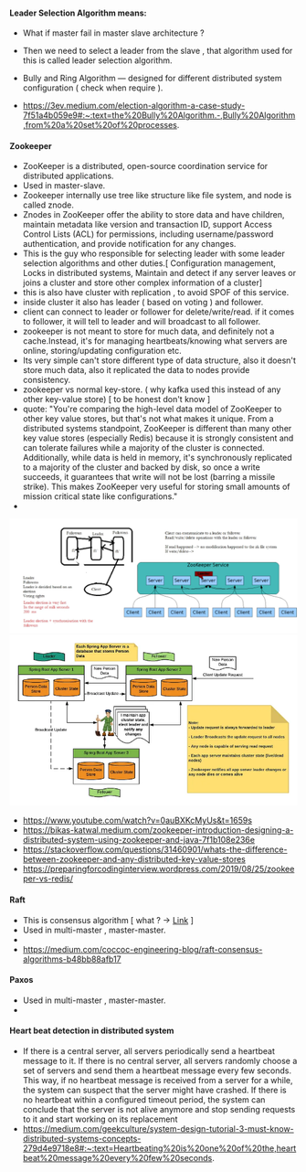 #### Leader Selection Algorithm means:

- What if master fail in master slave architecture ?
- Then we need to select a leader from the slave , that algorithm used for this is called leader selection algorithm.
- Bully and Ring Algorithm — designed for different distributed system configuration ( check when require ).


- https://3ev.medium.com/election-algorithm-a-case-study-7f51a4b059e9#:~:text=the%20Bully%20Algorithm.-,Bully%20Algorithm,from%20a%20set%20of%20processes.

#### Zookeeper 

- ZooKeeper is a distributed, open-source coordination service for distributed applications.
- Used in master-slave.
- Zookeeper internally use tree like structure like file system, and node is called znode.
- Znodes in ZooKeeper offer the ability to store data and have children, maintain metadata like version and transaction ID, support Access Control Lists (ACL) for permissions, including username/password authentication, and provide notification for any changes.
- This is the guy who responsible for selecting leader with some leader selection algorithms and other duties.[ Configuration management, Locks in distributed systems,  Maintain and detect if any server leaves or joins a cluster and store other complex information of a cluster]
- this is also have cluster with replication , to avoid SPOF of this service.
- inside cluster it also has leader ( based on voting ) and follower.
- client can connect to leader or follower for delete/write/read. if it comes to follower, it will tell to leader and will broadcast to all follower.
- zookeeper is not meant to store for much data, and definitely not a cache.Instead, it's for managing heartbeats/knowing what servers are online, storing/updating configuration etc.
- Its very simple can't store different type of data structure, also it doesn't store much data, also it replicated the data to nodes provide consistency.
- zookeeper vs normal key-store. ( why kafka used this instead of any other key-value store) [ to be honest don't know ]
- quote: "You're comparing the high-level data model of ZooKeeper to other key value stores, but that's not what makes it unique. From a distributed systems standpoint, ZooKeeper is different than many other key value stores (especially Redis) because it is strongly consistent and can tolerate failures while a majority of the cluster is connected. Additionally, while data is held in memory, it's synchronously replicated to a majority of the cluster and backed by disk, so once a write succeeds, it guarantees that write will not be lost (barring a missile strike). This makes ZooKeeper very useful for storing small amounts of mission critical state like configurations."
- 




![img_1.png](img_1.png)
![img.png](img.png)
- https://www.youtube.com/watch?v=0auBXKcMyUs&t=1659s
- https://bikas-katwal.medium.com/zookeeper-introduction-designing-a-distributed-system-using-zookeeper-and-java-7f1b108e236e
- https://stackoverflow.com/questions/31460901/whats-the-difference-between-zookeeper-and-any-distributed-key-value-stores
- https://preparingforcodinginterview.wordpress.com/2019/08/25/zookeeper-vs-redis/

#### Raft
- This is consensus algorithm [ what ? -> [Link](https://www.notion.so/Distributed-consensus-63b85ade896c4e49ade80ac361690953) ]
- Used in multi-master , master-master.
- 
- https://medium.com/coccoc-engineering-blog/raft-consensus-algorithms-b48bb88afb17



#### Paxos

- Used in multi-master , master-master.
- 

#### Heart beat detection in distributed system

-  If there is a central server, all servers periodically send a heartbeat message to it. If there is no central server, all servers randomly choose a set of servers and send them a heartbeat message every few seconds. This way, if no heartbeat message is received from a server for a while, the system can suspect that the server might have crashed. If there is no heartbeat within a configured timeout period, the system can conclude that the server is not alive anymore and stop sending requests to it and start working on its replacement
- https://medium.com/geekculture/system-design-tutorial-3-must-know-distributed-systems-concepts-279d4e9718e8#:~:text=Heartbeating%20is%20one%20of%20the,heartbeat%20message%20every%20few%20seconds.


